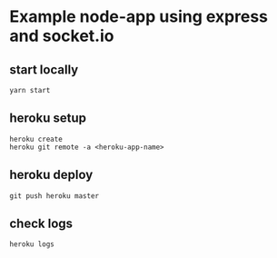 # Example node-app using express and socket.io

## start locally 
```
yarn start
```

## heroku setup

```
heroku create
heroku git remote -a <heroku-app-name>
```

## heroku deploy
```
git push heroku master
```

## check logs
```
heroku logs
```


